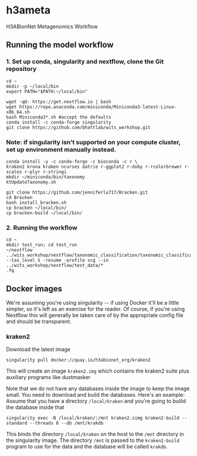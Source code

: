 # h3ameta
H3ABionNet Metagenomics Workflow

## Running the model workflow

### 1. Set up conda, singularity and nextflow, clone the Git repository

```
cd ~
mkdir -p ~/local/bin
export PATH="$PATH:~/local/bin"

wget -qO- https://get.nextflow.io | bash
wget https://repo.anaconda.com/miniconda/Miniconda3-latest-Linux-x86_64.sh
bash Miniconda3*.sh #accept the defaults
conda install -c conda-forge singularity
git clone https://github.com/bhattlab/wits_workshop.git
```

### Note: if singularity isn't supported on your compute cluster, set up environment manually instead.
```
conda install -y -c conda-forge -c bioconda -c r \
kraken2 krona kraken ncurses datrie r-ggplot2 r-doby r-rcolorbrewer r-scales r-plyr r-stringi
mkdir ~/miniconda/bin/taxonomy
ktUpdateTaxonomy.sh

git clone https://github.com/jenniferlu717/Bracken.git
cd Bracken
bash install_bracken.sh
cp bracken ~/local/bin/
cp bracken-build ~/local/bin/
```

### 2. Running the workflow

```
cd ~
mkdir test_run; cd test_run
~/nextflow ../wits_workshop/nextflow/taxonomic_classification/taxonomic_classification.nf  --tax_level S -resume -profile scg --in ../wits_workshop/nextflow/test_data/*
.fq
```



## Docker images

We're assuming you're using singularity -- if using Docker it'll be a little simpler, so it's left as an exercise for the reader. Of course, if you're  using Nextflow this will generally be taken care of by the appropriate config file and should be transparent.

### kraken2

Download the latest image 

`singularity pull docker://quay.io/h3abionet_org/kraken2 `

This will create an image `kraken2.img` which contains the kraken2 suite plus auxiliary programs like dustmasker

Note that we do not have any databases inside the image to keep the image small. You need to download and build the databases. Here's an example: Assume that you have a directory `/local/kraken` and you're going to bulild the database inside that

```
singularity exec -B /local/kraken/:/mnt kraken2.simg kraken2-build --standard --threads 8 --db /mnt/krakdb
```
This binds the directory `/local/kraken` on the host to the `/mnt` directory in the singularity image. The directory `/mnt` is passed to the `kraken2-build` program to use for the data and the database will be called `krakdb`.

